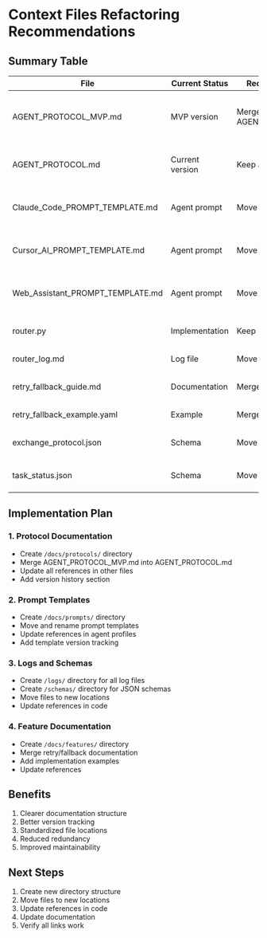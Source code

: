 # Context Files Refactoring Recommendations

## Summary Table

| File | Current Status | Recommendation | New Location/Name | Notes |
|------|---------------|----------------|-------------------|-------|
| AGENT_PROTOCOL_MVP.md | MVP version | Merge into AGENT_PROTOCOL.md | /docs/protocols/AGENT_PROTOCOL.md | Keep MVP content as historical reference section |
| AGENT_PROTOCOL.md | Current version | Keep and enhance | /docs/protocols/AGENT_PROTOCOL.md | Add MVP section and update references |
| Claude_Code_PROMPT_TEMPLATE.md | Agent prompt | Move to new structure | /docs/prompts/CC_PROMPT.md | Consolidate with other agent prompts |
| Cursor_AI_PROMPT_TEMPLATE.md | Agent prompt | Move to new structure | /docs/prompts/CA_PROMPT.md | Consolidate with other agent prompts |
| Web_Assistant_PROMPT_TEMPLATE.md | Agent prompt | Move to new structure | /docs/prompts/WA_PROMPT.md | Consolidate with other agent prompts |
| router.py | Implementation | Keep | /tools/router/router.py | No changes needed |
| router_log.md | Log file | Move to logs | /logs/router/router_log.md | Standardize log location |
| retry_fallback_guide.md | Documentation | Merge with example | /docs/features/retry_fallback.md | Combine guide and example |
| retry_fallback_example.yaml | Example | Merge with guide | /docs/features/retry_fallback.md | Include as code block |
| exchange_protocol.json | Schema | Move to schemas | /schemas/exchange_protocol.json | Standardize schema location |
| task_status.json | Schema | Move to schemas | /schemas/task_status.json | Standardize schema location |

## Implementation Plan

### 1. Protocol Documentation
- Create `/docs/protocols/` directory
- Merge AGENT_PROTOCOL_MVP.md into AGENT_PROTOCOL.md
- Update all references in other files
- Add version history section

### 2. Prompt Templates
- Create `/docs/prompts/` directory
- Move and rename prompt templates
- Update references in agent profiles
- Add template version tracking

### 3. Logs and Schemas
- Create `/logs/` directory for all log files
- Create `/schemas/` directory for JSON schemas
- Move files to new locations
- Update references in code

### 4. Feature Documentation
- Create `/docs/features/` directory
- Merge retry/fallback documentation
- Add implementation examples
- Update references

## Benefits
1. Clearer documentation structure
2. Better version tracking
3. Standardized file locations
4. Reduced redundancy
5. Improved maintainability

## Next Steps
1. Create new directory structure
2. Move files to new locations
3. Update references in code
4. Update documentation
5. Verify all links work 